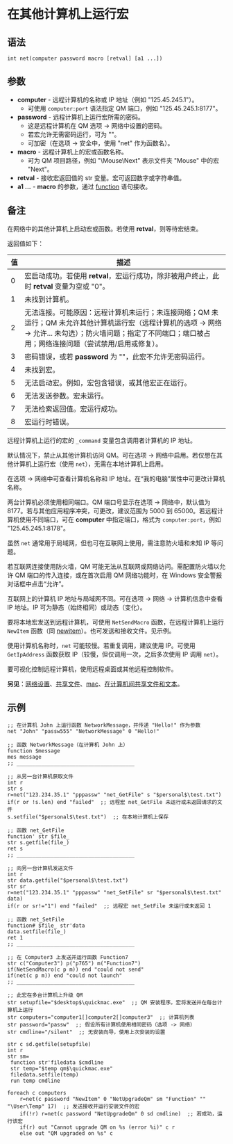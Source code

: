 # 在其他计算机上运行宏

## 语法

```qm
int net(computer password macro [retval] [a1 ...])
```

## 参数

- **computer** - 远程计算机的名称或 IP 地址（例如 "125.45.245.1"）。
  - 可使用 `computer:port` 语法指定 QM 端口，例如 "125.45.245.1:8177"。
- **password** - 远程计算机上运行宏所需的密码。
  - 这是远程计算机在 QM 选项 -> 网络中设置的密码。
  - 若宏允许无需密码运行，可为 ""。
  - 可加密（在选项 -> 安全中，使用 "net" 作为函数名）。
- **macro** - 远程计算机上的宏或函数名称。
  - 可为 QM 项目路径，例如 "\Mouse\Next" 表示文件夹 "Mouse" 中的宏 "Next"。
- **retval** - 接收宏返回值的 str 变量。宏可返回数字或字符串值。
- **a1 ...** - **macro** 的参数，通过 [function](../Language/IDP_FUNCTION.md) 语句接收。

## 备注

在网络中的其他计算机上启动宏或函数。若使用 **retval**，则等待宏结束。

返回值如下：

| 值 | 描述 |
|----|------|
| 0 | 宏启动成功。若使用 **retval**，宏运行成功，除非被用户终止，此时 **retval** 变量为空或 "0"。 |
| 1 | 未找到计算机。 |
| 2 | 无法连接。可能原因：远程计算机未运行；未连接网络；QM 未运行；QM 未允许其他计算机运行宏（远程计算机的选项 -> 网络 -> 允许... 未勾选）；防火墙问题；指定了不同端口；端口被占用；网络连接问题（尝试禁用/启用或修复）。 |
| 3 | 密码错误，或若 **password** 为 ""，此宏不允许无密码运行。 |
| 4 | 未找到宏。 |
| 5 | 无法启动宏。例如，宏包含错误，或其他宏正在运行。 |
| 6 | 无法发送参数。宏未运行。 |
| 7 | 无法检索返回值。宏运行成功。 |
| 8 | 宏运行时错误。 |

远程计算机上运行的宏的 `_command` 变量包含调用者计算机的 IP 地址。

默认情况下，禁止从其他计算机访问 QM。可在选项 -> 网络中启用。若仅想在其他计算机上运行宏（使用 `net`），无需在本地计算机上启用。

在选项 -> 网络中可查看计算机名称和 IP 地址。在“我的电脑”属性中可更改计算机名称。

两台计算机必须使用相同端口。QM 端口号显示在选项 -> 网络中，默认值为 8177。若与其他应用程序冲突，可更改，建议范围为 5000 到 65000。若远程计算机使用不同端口，可在 **computer** 中指定端口，格式为 `computer:port`，例如 "125.45.245.1:8178"。

虽然 `net` 通常用于局域网，但也可在互联网上使用，需注意防火墙和未知 IP 等问题。

若互联网连接使用防火墙，QM 可能无法从互联网或网络访问。需配置防火墙以允许 QM 端口的传入连接，或在首次启用 QM 网络功能时，在 Windows 安全警报对话框中点击“允许”。

互联网上的计算机 IP 地址与局域网不同。可在选项 -> 网络 -> 计算机信息中查看 IP 地址。IP 可为静态（始终相同）或动态（变化）。

要将本地宏发送到远程计算机，可使用 `NetSendMacro` 函数，在远程计算机上运行 `NewItem` 函数（同 [newitem](../Functions/IDP_NEWITEM.md)）。也可发送和接收文件。见示例。

使用计算机名称时，`net` 可能较慢。若重复调用，建议使用 IP。可使用 `GetIpAddress` 函数获取 IP（较慢，但仅调用一次，之后多次使用 IP 调用 `net`）。

要可视化控制远程计算机，使用远程桌面或其他远程控制软件。

**另见**：[网络设置](../QM_Help/IDH_NETWORK.md)、[共享文件](../QM_Help/IDH_QML.md)、[mac](IDP_MAC.md)、[在计算机间共享文件和文本](http://www.quickmacros.com/forum/viewtopic.php?f=2&t=2068)。

## 示例

```qm
;; 在计算机 John 上运行函数 NetworkMessage，并传递 "Hello!" 作为参数
net "John" "passw555" "NetworkMessage" 0 "Hello!"

;; 函数 NetworkMessage（在计算机 John 上）
function $message
mes message
;; ______________________________________

;; 从另一台计算机获取文件
int r
str s
r=net("123.234.35.1" "pppassw" "net_GetFile" s "$personal$\test.txt")
if(r or !s.len) end "failed"  ;; 远程宏 net_GetFile 未运行或未返回请求的文件
s.setfile("$personal$\test.txt")  ;; 在本地计算机上保存

;; 函数 net_GetFile
function' str $file_
str s.getfile(file_)
ret s
;; ______________________________________

;; 向另一台计算机发送文件
int r
str data.getfile("$personal$\test.txt")
str sr
r=net("123.234.35.1" "pppassw" "net_SetFile" sr "$personal$\test.txt" data)
if(r or sr!="1") end "failed"  ;; 远程宏 net_SetFile 未运行或未返回 1

;; 函数 net_SetFile
function# $file_ str'data
data.setfile(file_)
ret 1
;; ______________________________________

;; 在 Computer3 上发送并运行函数 Function7
str c("Computer3") p("p765") m("Function7")
if(NetSendMacro(c p m)) end "could not send"
if(net(c p m)) end "could not launch"
;; ______________________________________

;; 此宏在多台计算机上升级 QM
str setupfile="$desktop$\quickmac.exe"  ;; QM 安装程序。宏将发送并在每台计算机上运行
str computers="computer1[]computer2[]computer3"  ;; 计算机列表
str password="passw"  ;; 假设所有计算机使用相同密码（选项 -> 网络）
str cmdline="/silent"  ;; 无安装向导，使用上次安装的设置

str c sd.getfile(setupfile)
int r
str sm=
 function str'filedata $cmdline
 str temp="$temp qm$\quickmac.exe"
 filedata.setfile(temp)
 run temp cmdline

foreach c computers
	r=net(c password "NewItem" 0 "NetUpgradeQm" sm "Function" "" "\User\Temp" 17)  ;; 发送接收并运行安装文件的宏
	if(!r) r=net(c password "NetUpgradeQm" 0 sd cmdline)  ;; 若成功，运行该宏
	if(r) out "Cannot upgrade QM on %s (error %i)" c r
	else out "QM upgraded on %s" c
```